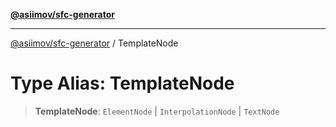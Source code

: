 [**@asiimov/sfc-generator**](../README.md)

***

[@asiimov/sfc-generator](../globals.md) / TemplateNode

# Type Alias: TemplateNode

> **TemplateNode**: `ElementNode` \| `InterpolationNode` \| `TextNode`
